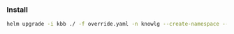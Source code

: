 ### Install

```bash
helm upgrade -i kbb ./ -f override.yaml -n knowlg --create-namespace --dependency-update
```
